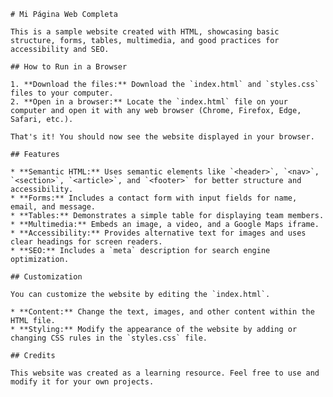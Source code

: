     # Mi Página Web Completa

    This is a sample website created with HTML, showcasing basic structure, forms, tables, multimedia, and good practices for accessibility and SEO.

    ## How to Run in a Browser

    1. **Download the files:** Download the `index.html` and `styles.css` files to your computer.
    2. **Open in a browser:** Locate the `index.html` file on your computer and open it with any web browser (Chrome, Firefox, Edge, Safari, etc.).

    That's it! You should now see the website displayed in your browser.

    ## Features

    * **Semantic HTML:** Uses semantic elements like `<header>`, `<nav>`, `<section>`, `<article>`, and `<footer>` for better structure and accessibility.
    * **Forms:** Includes a contact form with input fields for name, email, and message.
    * **Tables:** Demonstrates a simple table for displaying team members.
    * **Multimedia:** Embeds an image, a video, and a Google Maps iframe.
    * **Accessibility:** Provides alternative text for images and uses clear headings for screen readers.
    * **SEO:** Includes a `meta` description for search engine optimization.

    ## Customization

    You can customize the website by editing the `index.html`.

    * **Content:** Change the text, images, and other content within the HTML file.
    * **Styling:** Modify the appearance of the website by adding or changing CSS rules in the `styles.css` file.

    ## Credits

    This website was created as a learning resource. Feel free to use and modify it for your own projects.
